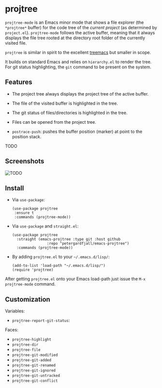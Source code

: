 # projtree

`projtree-mode` is an Emacs minor mode that shows a file explorer (the
`*projtree*` buffer) for the code tree of the _current project_ (as determined
by `project.el`). `projtree-mode` follows the active buffer, meaning that it
always displays the file tree rooted at the directory root folder of the
currently visited file.

`projtree` is similar in spirit to the excellent
[treemacs](https://github.com/Alexander-Miller/treemacs/) but smaller in scope.

It builds on standard Emacs and relies on `hierarchy.el` to render the tree. For
git status highlighting, the `git` command to be present on the system.

## Features

- The project tree always displays the project tree of the active buffer.
- The file of the visited buffer is highlighted in the tree.
- The git status of files/directories is highlighted in the tree.
- Files can be opened from the project tree.

- `postrace-push`: pushes the buffer position (marker) at point to the position
  stack.

TODO

## Screenshots

![TODO](screenshots/TODO.gif)

## Install

- Via `use-package`:

  ```emacs-lisp
  (use-package projtree
   :ensure t
   :commands (projtree-mode))
  ```

- Via `use-package` and `straight.el`:

  ```emacs-lisp
  (use-package projtree
    :straight (emacs-projtree :type git :host github
                  :repo "petergardfjall/emacs-projtree")
    :commands (projtree-mode))
  ```

- By adding `projtree.el` to your `~/.emacs.d/lisp/`:

  ```emacs-lisp
  (add-to-list 'load-path "~/.emacs.d/lisp/")
  (require 'projtree)
  ```

After getting `projtree.el` onto your Emacs load-path just issue the
`M-x projtree-mode` command.

## Customization

Variables:

- `projtree-report-git-status`:

Faces:

- `projtree-highlight`
- `projtree-dir`
- `projtree-file`
- `projtree-git-modified`
- `projtree-git-added`
- `projtree-git-renamed`
- `projtree-git-ignored`
- `projtree-git-untracked`
- `projtree-git-conflict`
